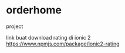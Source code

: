 # orderhome
project

link buat download rating di ionic 2
https://www.npmjs.com/package/ionic2-rating

